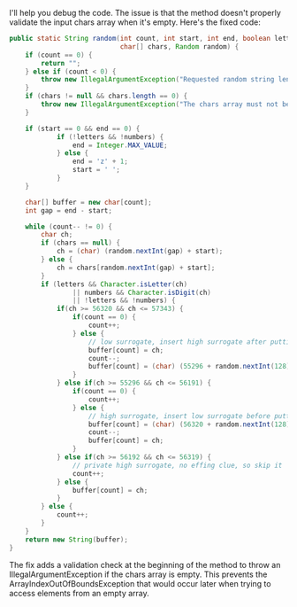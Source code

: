 I'll help you debug the code. The issue is that the method doesn't properly validate the input chars array when it's empty. Here's the fixed code:

```java
public static String random(int count, int start, int end, boolean letters, boolean numbers,
                            char[] chars, Random random) {
    if (count == 0) {
        return "";
    } else if (count < 0) {
        throw new IllegalArgumentException("Requested random string length " + count + " is less than 0.");
    }
    if (chars != null && chars.length == 0) {
        throw new IllegalArgumentException("The chars array must not be empty");
    }

    if (start == 0 && end == 0) {
            if (!letters && !numbers) {
                end = Integer.MAX_VALUE;
            } else {
                end = 'z' + 1;
                start = ' ';                
            }
    }

    char[] buffer = new char[count];
    int gap = end - start;

    while (count-- != 0) {
        char ch;
        if (chars == null) {
            ch = (char) (random.nextInt(gap) + start);
        } else {
            ch = chars[random.nextInt(gap) + start];
        }
        if (letters && Character.isLetter(ch)
                || numbers && Character.isDigit(ch)
                || !letters && !numbers) {
            if(ch >= 56320 && ch <= 57343) {
                if(count == 0) {
                    count++;
                } else {
                    // low surrogate, insert high surrogate after putting it in
                    buffer[count] = ch;
                    count--;
                    buffer[count] = (char) (55296 + random.nextInt(128));
                }
            } else if(ch >= 55296 && ch <= 56191) {
                if(count == 0) {
                    count++;
                } else {
                    // high surrogate, insert low surrogate before putting it in
                    buffer[count] = (char) (56320 + random.nextInt(128));
                    count--;
                    buffer[count] = ch;
                }
            } else if(ch >= 56192 && ch <= 56319) {
                // private high surrogate, no effing clue, so skip it
                count++;
            } else {
                buffer[count] = ch;
            }
        } else {
            count++;
        }
    }
    return new String(buffer);
}
```

The fix adds a validation check at the beginning of the method to throw an IllegalArgumentException if the chars array is empty. This prevents the ArrayIndexOutOfBoundsException that would occur later when trying to access elements from an empty array.
